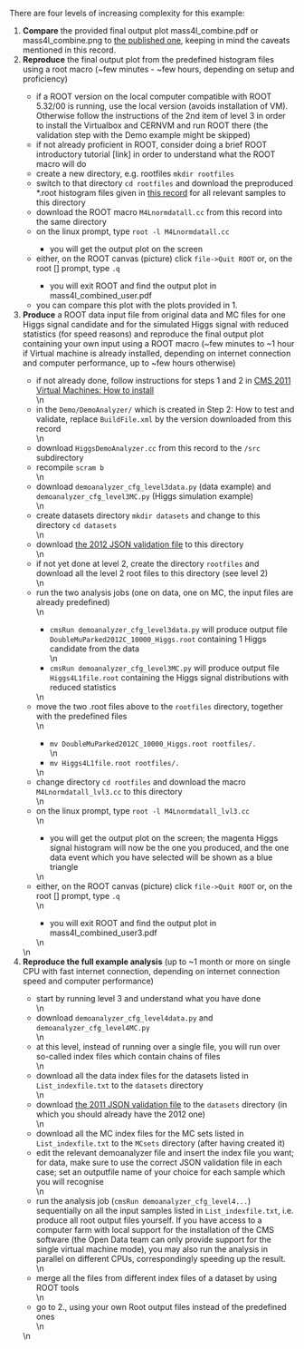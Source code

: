 <p>There are four levels of increasing complexity for this example:
<ol>
<li> <b>Compare</b> the provided final output plot
   mass4l_combine.pdf
   or
   mass4l_combine.png
   to  <a href=\"https://inspirehep.net/record/1124338/files/H4l_mass_v3.png\">the published one</a>,
   keeping in mind the caveats mentioned in this record. </li>
<li><b>Reproduce</b> the final output plot from the predefined histogram files
   using a root macro
   (~few minutes - ~few hours, depending on setup and proficiency) </li>
<ul>
        <li> if a ROOT version on the local computer compatible with ROOT 5.32/00
        is running, use the local version (avoids installation of VM).
        Otherwise follow the instructions of the 2nd item of level 3
        in order to install the Virtualbox and CERNVM and run ROOT there
        (the validation step with the Demo example might be skipped)</li>
       <li>if not already proficient in ROOT, consider doing a brief ROOT
        introductory tutorial [link] in order to understand what the ROOT
        macro will do</li>
        <li>create a new directory, e.g. rootfiles <code>mkdir rootfiles</code></li>
        <li>switch to that directory <code>cd rootfiles</code>
        and download the preproduced *.root histogram files given in
        <a href=\"/record/5501\"> this record</a> for all relevant samples to this directory
        <li>download the ROOT macro
        <code>M4Lnormdatall.cc</code>
        from this record into the same directory</li>
        <li>on the linux prompt, type <code>root -l M4Lnormdatall.cc</code></li>
        <ul>
        <li> you will get the output plot on the screen</li>
      </ul>
      <li> either, on the ROOT canvas (picture) click <code>file->Quit ROOT</code>
        or, on the root [] prompt, type <code>.q</code></li>
       <ul>
        <li>you will exit ROOT and find the output plot in
           mass4l_combined_user.pdf</li>
         </ul>  
      <li> you can compare this plot with the plots provided in 1.</li>
</ul>
<li>   <b>Produce</b> a ROOT data input file from original data and MC files for one
   Higgs signal candidate and for the simulated Higgs signal with reduced
   statistics (for speed reasons) and reproduce the final output plot
   containing your own input using a ROOT macro
   (~few minutes to ~1 hour if Virtual machine is already installed,
     depending on internet connection and computer performance, up to
     ~few hours otherwise)</li>
   <ul>
     <li>if not already done, follow instructions for steps 1 and 2 in <a href=\"/docs/cms-virtual-machine-2011\"> CMS 2011 Virtual Machines: How to install</a></li>\n
      <li> in the <code>Demo/DemoAnalyzer/</code> which is created in Step 2: How to test and validate, replace <code>BuildFile.xml</code> by the version downloaded from this record</li>\n
      <li> download <code>HiggsDemoAnalyzer.cc</code> from this record to the <code>/src</code> subdirectory</li>
      <li> recompile <code>scram b</code></li>\n
      <li> download <code>demoanalyzer_cfg_level3data.py</code> (data example) and
        <code>demoanalyzer_cfg_level3MC.py</code> (Higgs simulation example)</li>\n
      <li> create datasets directory <code>mkdir datasets</code> and change to this directory <code>cd datasets</code></li>\n
      <li> download <a href=\"/record/1002\">the 2012 JSON validation file</a> to this directory</li>\n
      <li>if not yet done at level 2, create the directory <code>rootfiles</code> and
        download all the level 2 root files to this directory (see level 2)</li>\n
      <li>run the two analysis jobs (one on data, one on MC, the input files
        are already predefined)</li>\n
    <ul>       
        <li><code>cmsRun demoanalyzer_cfg_level3data.py</code>
        will produce output file <code>DoubleMuParked2012C_10000_Higgs.root</code>
        containing 1 Higgs candidate from the data</li>\n
        <li><code>cmsRun demoanalyzer_cfg_level3MC.py</code>
         will produce output file <code>Higgs4L1file.root</code>
        containing the Higgs signal distributions with reduced statistics</li>
     </ul>\n
     <li> move the two .root files above to the <code>rootfiles</code> directory, together
        with the predefined files</li>\n
      <ul>     
       <li><code>mv DoubleMuParked2012C_10000_Higgs.root rootfiles/.</code></li>\n
       <li><code>mv Higgs4L1file.root rootfiles/.</code></li>
     </ul>\n
      <li> change directory <code>cd rootfiles</code> and download the macro <code>M4Lnormdatall_lvl3.cc</code> to this directory</li>\n
      <li> on the linux prompt, type <code>root -l M4Lnormdatall_lvl3.cc</code></li>\n
       <ul> 
        <li>you will get the output plot on the screen;
        the magenta Higgs signal histogram will now be the one you produced,
        and the one data event which you have selected will be shown as a blue
        triangle</li>
         </ul> \n
         <li> either, on the ROOT canvas (picture) click <code>file->Quit ROOT</code>
        or, on the root [] prompt, type <code>.q</code></li>\n
       <ul>
        <li>you will exit ROOT and find the output plot in
           mass4l_combined_user3.pdf </li>
        </ul>\n
  </ul>\n
   <li><b>Reproduce the full example analysis</b>
   (up to ~1 month or more on single CPU with fast internet connection,
    depending on internet connection speed and computer performance) </li>
<ul>
  <li>start by running level 3 and understand what you have done</li>\n
  <li> download <code>demoanalyzer_cfg_level4data.py</code> and
        <code>demoanalyzer_cfg_level4MC.py</code></li>\n
  <li>at this level, instead of running over a single file, you will run
        over so-called index files which contain chains of files</li>\n
   <li> download all the data index files for the datasets listed in
        <code>List_indexfile.txt</code> to the <code>datasets</code> directory</li>\n
   <li> download <a href=\"/record/1001\">the 2011 JSON validation file</a> to the <code>datasets</code> directory
        (in which you should already have the 2012 one)</li>\n
   <li> download all the MC index files for the MC sets listed in
        <code>List_indexfile.txt</code> to the <code>MCsets</code> directory (after having created it)</li>
   <li> edit the relevant demoanalyzer file and insert the index file you
        want; for data, make sure to use the correct JSON validation file
        in each case; set an outputfile name of your choice for each sample
        which you will recognise</li>\n
    <li> run the analysis job (<code>cmsRun demoanalyzer_cfg_level4...</code>) sequentially
        on all the input samples listed in <code>List_indexfile.txt</code>, i.e. produce
        all root output files yourself.
        If you have access to a computer farm with local support for the
        installation of the CMS software (the Open Data team can only provide
        support for the single virtual machine mode), you may also run
        the analysis in parallel on different CPUs, correspondingly speeding
        up the result.</li>\n
     <li> merge all the files from different index files of a dataset by using
        ROOT tools</li>\n
     <li> go to 2., using your own Root output files instead of the predefined
        ones</li>\n
   
  </ul>\n
</ol> 
</p>
